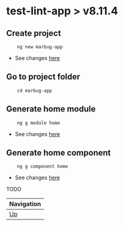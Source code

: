 # test-lint-app > v8.11.4 #

## Create project ##

        ng new marbug-app

* See changes [here](https://github.com/marbug/test-lint-app/compare/master...v8.11.4_step-1_create-project)

## Go to project folder ##

        cd marbug-app

## Generate home module ##

        ng g module home

* See changes [here](https://github.com/marbug/test-lint-app/compare/v8.11.4_step-1_create-project...v8.11.4_step-2_generate-home-module)

## Generate home component ##

        ng g component home

* See changes [here](https://github.com/marbug/test-lint-app/compare/v8.11.4_step-2_generate-home-module...v8.11.4_step-3_generate-home-component)

TODO

| Navigation |
| ---------- |
| [Up](../README.md) |

